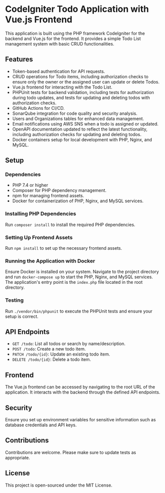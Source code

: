 # CodeIgniter Todo Application with Vue.js Frontend

This application is built using the PHP framework CodeIgniter for the backend and Vue.js for the frontend. It provides a simple Todo List management system with basic CRUD functionalities.

## Features

- Token-based authentication for API requests.
- CRUD operations for Todo items, including authorization checks to ensure only the owner or the assigned user can update or delete Todos.
- Vue.js frontend for interacting with the Todo List.
- PHPUnit tests for backend validation, including tests for authorization during todo updates, and tests for updating and deleting todos with authorization checks.
- GitHub Actions for CI/CD.
- SonarQube integration for code quality and security analysis.
- Users and Organizations tables for enhanced data management.
- Email notifications using AWS SNS when a todo is assigned or updated.
- OpenAPI documentation updated to reflect the latest functionality, including authorization checks for updating and deleting todos.
- Docker containers setup for local development with PHP, Nginx, and MySQL.

## Setup

### Dependencies

- PHP 7.4 or higher
- Composer for PHP dependency management.
- npm for managing frontend assets.
- Docker for containerization of PHP, Nginx, and MySQL services.

### Installing PHP Dependencies

Run `composer install` to install the required PHP dependencies.

### Setting Up Frontend Assets

Run `npm install` to set up the necessary frontend assets.

### Running the Application with Docker

Ensure Docker is installed on your system. Navigate to the project directory and run `docker-compose up` to start the PHP, Nginx, and MySQL services. The application's entry point is the `index.php` file located in the root directory.

### Testing

Run `./vendor/bin/phpunit` to execute the PHPUnit tests and ensure your setup is correct.

## API Endpoints

- `GET /todo`: List all todos or search by name/description.
- `POST /todo`: Create a new todo item.
- `PATCH /todo/{id}`: Update an existing todo item.
- `DELETE /todo/{id}`: Delete a todo item.

## Frontend

The Vue.js frontend can be accessed by navigating to the root URL of the application. It interacts with the backend through the defined API endpoints.

## Security

Ensure you set up environment variables for sensitive information such as database credentials and API keys.

## Contributions

Contributions are welcome. Please make sure to update tests as appropriate.

## License

This project is open-sourced under the MIT License.